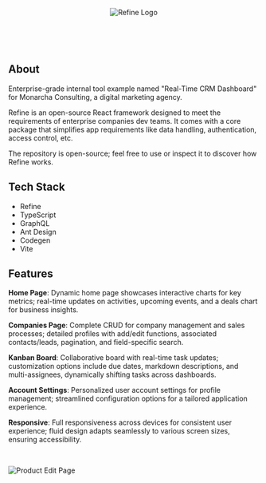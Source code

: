 
<div align="center" style="margin: 30px;">
<img src="https://refine.ams3.cdn.digitaloceanspaces.com/example-readmes/CRM-Minimal/minimal-crm-cover.png" alt="Refine Logo"  />
</div>

<br />
<br />

## About

Enterprise-grade internal tool example named "Real-Time CRM Dashboard" for Monarcha Consulting, a digital marketing agency.

Refine is an open-source React framework designed to meet the requirements of enterprise companies dev teams. It comes with a core package that simplifies app requirements like data handling, authentication, access control, etc.

The repository is open-source; feel free to use or inspect it to discover how Refine works.

## Tech Stack

- Refine
- TypeScript
- GraphQL
- Ant Design
- Codegen
- Vite

## Features

**Home Page**: Dynamic home page showcases interactive charts for key metrics; real-time updates on activities, upcoming events, and a deals chart for business insights.

**Companies Page**: Complete CRUD for company management and sales processes; detailed profiles with add/edit functions, associated contacts/leads, pagination, and field-specific search.

**Kanban Board**: Collaborative board with real-time task updates; customization options include due dates, markdown descriptions, and multi-assignees, dynamically shifting tasks across dashboards.

**Account Settings**: Personalized user account settings for profile management; streamlined configuration options for a tailored application experience.

**Responsive**: Full responsiveness across devices for consistent user experience; fluid design adapts seamlessly to various screen sizes, ensuring accessibility.

<br>

![Product Edit Page](https://refine.ams3.cdn.digitaloceanspaces.com/example-readmes/CRM-Minimal/crm-demo.gif "Demo GIF")

<br>
